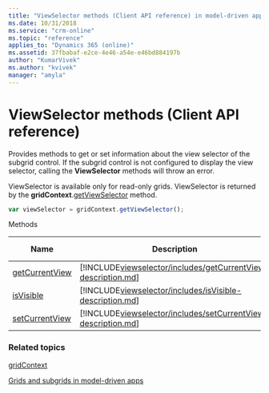 ```yaml
---
title: "ViewSelector methods (Client API reference) in model-driven apps| MicrosoftDocs"
ms.date: 10/31/2018
ms.service: "crm-online"
ms.topic: "reference"
applies_to: "Dynamics 365 (online)"
ms.assetid: 37fbabaf-e2ce-4e46-a54e-e46bd884197b
author: "KumarVivek"
ms.author: "kvivek"
manager: "amyla"
---
```

# ViewSelector methods (Client API reference)



Provides methods to get or set information about the view selector of the subgrid control. If the subgrid control is not configured to display the view selector, calling the **ViewSelector** methods will throw an error.

ViewSelector is available only for read-only grids. ViewSelector is returned by the **gridContext**.[getViewSelector](gridcontrol/getViewSelector.md) method.

```JavaScript
var viewSelector = gridContext.getViewSelector();
```

Methods

|Name|Description|Available for|
|--|--|--|
|[getCurrentView](viewselector/getCurrentView.md)|[!INCLUDE[viewselector/includes/getCurrentView-description.md](viewselector/includes/getCurrentView-description.md)]|Read-only grid|
|[isVisible](viewselector/isVisible.md)|[!INCLUDE[viewselector/includes/isVisible-description.md](viewselector/includes/isVisible-description.md)]|Read-only grid|
|[setCurrentView](viewselector/setCurrentView.md)|[!INCLUDE[viewselector/includes/setCurrentView-description.md](viewselector/includes/setCurrentView-description.md)]|Read-only grid|


### Related topics

[gridContext](../grids.md#bkmk_gridcontext)

[Grids and subgrids in model-driven apps](../grids.md)


